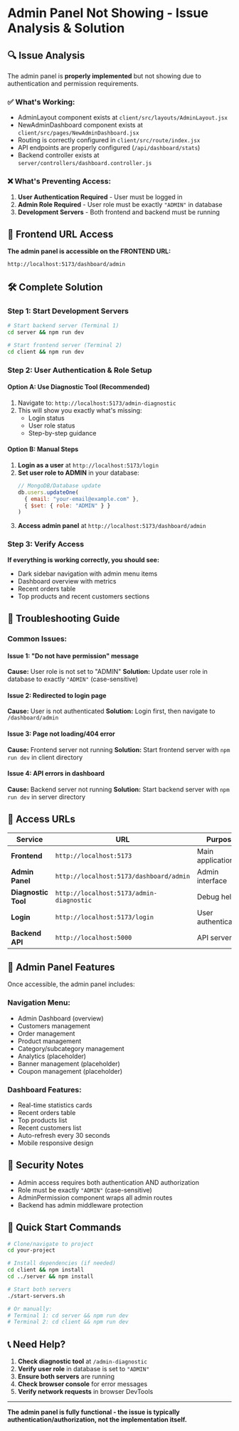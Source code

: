 # Admin Panel Not Showing - Issue Analysis & Solution

## 🔍 **Issue Analysis**

The admin panel is **properly implemented** but not showing due to authentication and permission requirements.

### ✅ **What's Working:**
- AdminLayout component exists at `client/src/layouts/AdminLayout.jsx`
- NewAdminDashboard component exists at `client/src/pages/NewAdminDashboard.jsx`
- Routing is correctly configured in `client/src/route/index.jsx`
- API endpoints are properly configured (`/api/dashboard/stats`)
- Backend controller exists at `server/controllers/dashboard.controller.js`

### ❌ **What's Preventing Access:**
1. **User Authentication Required** - User must be logged in
2. **Admin Role Required** - User role must be exactly `"ADMIN"` in database
3. **Development Servers** - Both frontend and backend must be running

## 🎯 **Frontend URL Access**

**The admin panel is accessible on the FRONTEND URL:**
```
http://localhost:5173/dashboard/admin
```

## 🛠️ **Complete Solution**

### **Step 1: Start Development Servers**
```bash
# Start backend server (Terminal 1)
cd server && npm run dev

# Start frontend server (Terminal 2) 
cd client && npm run dev
```

### **Step 2: User Authentication & Role Setup**

#### **Option A: Use Diagnostic Tool (Recommended)**
1. Navigate to: `http://localhost:5173/admin-diagnostic`
2. This will show you exactly what's missing:
   - Login status
   - User role status
   - Step-by-step guidance

#### **Option B: Manual Steps**
1. **Login as a user** at `http://localhost:5173/login`
2. **Set user role to ADMIN** in your database:
   ```javascript
   // MongoDB/Database update
   db.users.updateOne(
     { email: "your-email@example.com" },
     { $set: { role: "ADMIN" } }
   )
   ```
3. **Access admin panel** at `http://localhost:5173/dashboard/admin`

### **Step 3: Verify Access**

**If everything is working correctly, you should see:**
- Dark sidebar navigation with admin menu items
- Dashboard overview with metrics
- Recent orders table
- Top products and recent customers sections

## 🔧 **Troubleshooting Guide**

### **Common Issues:**

#### **Issue 1: "Do not have permission" message**
**Cause:** User role is not set to "ADMIN"
**Solution:** Update user role in database to exactly `"ADMIN"` (case-sensitive)

#### **Issue 2: Redirected to login page**
**Cause:** User is not authenticated
**Solution:** Login first, then navigate to `/dashboard/admin`

#### **Issue 3: Page not loading/404 error**
**Cause:** Frontend server not running
**Solution:** Start frontend server with `npm run dev` in client directory

#### **Issue 4: API errors in dashboard**
**Cause:** Backend server not running
**Solution:** Start backend server with `npm run dev` in server directory

## 📱 **Access URLs**

| Service | URL | Purpose |
|---------|-----|---------|
| **Frontend** | `http://localhost:5173` | Main application |
| **Admin Panel** | `http://localhost:5173/dashboard/admin` | Admin interface |
| **Diagnostic Tool** | `http://localhost:5173/admin-diagnostic` | Debug helper |
| **Login** | `http://localhost:5173/login` | User authentication |
| **Backend API** | `http://localhost:5000` | API server |

## 🎨 **Admin Panel Features**

Once accessible, the admin panel includes:

### **Navigation Menu:**
- Admin Dashboard (overview)
- Customers management
- Order management  
- Product management
- Category/subcategory management
- Analytics (placeholder)
- Banner management (placeholder)
- Coupon management (placeholder)

### **Dashboard Features:**
- Real-time statistics cards
- Recent orders table
- Top products list
- Recent customers list
- Auto-refresh every 30 seconds
- Mobile responsive design

## 🔐 **Security Notes**

- Admin access requires both authentication AND authorization
- Role must be exactly `"ADMIN"` (case-sensitive)
- AdminPermission component wraps all admin routes
- Backend has admin middleware protection

## 🚀 **Quick Start Commands**

```bash
# Clone/navigate to project
cd your-project

# Install dependencies (if needed)
cd client && npm install
cd ../server && npm install

# Start both servers
./start-servers.sh

# Or manually:
# Terminal 1: cd server && npm run dev
# Terminal 2: cd client && npm run dev
```

## 📞 **Need Help?**

1. **Check diagnostic tool** at `/admin-diagnostic`
2. **Verify user role** in database is set to `"ADMIN"`
3. **Ensure both servers** are running
4. **Check browser console** for error messages
5. **Verify network requests** in browser DevTools

---

**The admin panel is fully functional - the issue is typically authentication/authorization, not the implementation itself.**
